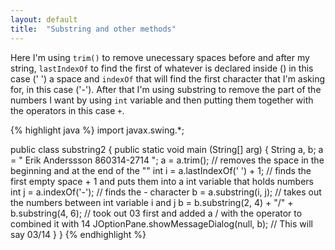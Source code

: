 ```yaml
---
layout: default
title:  "Substring and other methods"
---
```

Here I'm using `trim()` to remove unecessary spaces before and after my string, `lastIndexOf` to find the first of whatever is declared inside () in this case (' ') a space and `indexOf` that will find the first character that I'm asking for, in this case ('-'). After that I'm using substring to remove the part of the numbers I want by using `int` variable and then putting them together with the operators in this case `+`.

{% highlight java %}
import javax.swing.*;

public class substring2 {
	public static void main (String[] arg) {
		String a, b; 
		a = " Erik Anderssson 860314-2714 ";
		a = a.trim(); // removes the space in the beginning and at the end of the ""
		int i = a.lastIndexOf(' ') + 1; // finds the first empty space + 1 and puts them into a int variable that holds numbers
		int j = a.indexOf('-'); // finds the - character 
		b = a.substring(i, j); // takes out the numbers between int variable i and j
		b = b.substring(2, 4) + "/" + b.substring(4, 6); // took out 03 first and added a / with the operator to combined it with 14
		JOptionPane.showMessageDialog(null, b); // This will say 03/14
	}
}
{% endhighlight %}
